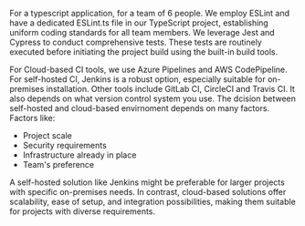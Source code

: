 For a typescript application, for a team of 6 people. We employ ESLint and have a dedicated ESLint.ts file in our TypeScript project, establishing uniform coding standards for all team members.
We leverage Jest and Cypress to conduct comprehensive tests. These tests are routinely executed before initiating the project build using the built-in build tools.

For Cloud-based CI tools, we use Azure Pipelines and AWS CodePipeline.
For self-hosted CI, Jenkins is a robust option, especially suitable for on-premises installation.
Other tools include GitLab CI, CircleCI and Travis CI.
It also depends on what version control system you use.
The dcision between self-hosted and cloud-based envirnoment depends on many factors. Factors like:
- Project scale
- Security requirements
- Infrastructure already in place
- Team's preference

A self-hosted solution like Jenkins might be preferable for larger projects with specific on-premises needs. In contrast, cloud-based solutions offer scalability, ease of setup, and integration possibilities, making them suitable for projects with diverse requirements.